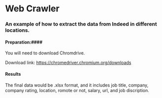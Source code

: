 # Web Crawler

### An example of how to extract the data from Indeed in different locations.

#### Preparation:####

You will need to download Chromdrive. 

Download link:
https://chromedriver.chromium.org/downloads

#### Results ####

The final data would be .xlsx format, and it includes job title, company, company rating, location, romote or not, salary, url, and job discription. 


